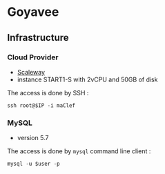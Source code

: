 # Goyavee

## Infrastructure

### Cloud Provider

-  [Scaleway](https://console.scaleway.com)
-  instance START1-S with 2vCPU and 50GB of disk

The access is done by SSH :

```shell
ssh root@$IP -i maClef
```

### MySQL

-  version 5.7

The access is done by `mysql` command line client :

```shell
mysql -u $user -p
```
